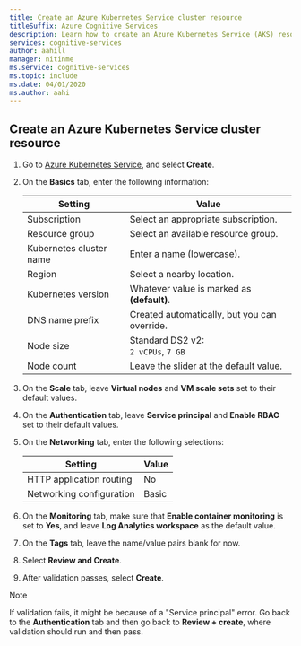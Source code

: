 ```yaml
---
title: Create an Azure Kubernetes Service cluster resource
titleSuffix: Azure Cognitive Services
description: Learn how to create an Azure Kubernetes Service (AKS) resource.
services: cognitive-services
author: aahill
manager: nitinme
ms.service: cognitive-services
ms.topic: include 
ms.date: 04/01/2020
ms.author: aahi
---
```


## Create an Azure Kubernetes Service cluster resource

1. Go to [Azure Kubernetes Service](https://ms.portal.azure.com/#create/microsoft.aks), and select **Create**.

1. On the **Basics** tab, enter the following information:

    |Setting|Value|
    |--|--|
    |Subscription|Select an appropriate subscription.|
    |Resource group|Select an available resource group.|
    |Kubernetes cluster name|Enter a name (lowercase).|
    |Region|Select a nearby location.|
    |Kubernetes version|Whatever value is marked as **(default)**.|
    |DNS name prefix|Created automatically, but you can override.|
    |Node size|Standard DS2 v2:<br>`2 vCPUs`, `7 GB`|
    |Node count|Leave the slider at the default value.|

1. On the **Scale** tab, leave **Virtual nodes** and **VM scale sets** set to their default values.
1. On the **Authentication** tab, leave **Service principal** and **Enable RBAC** set to their default values.
1. On the **Networking** tab, enter the following selections:

    |Setting|Value|
    |--|--|
    |HTTP application routing|No|
    |Networking configuration|Basic|

1. On the **Monitoring** tab, make sure that **Enable container monitoring** is set to **Yes**, and leave **Log Analytics workspace** as the default value.
1. On the **Tags** tab, leave the name/value pairs blank for now.
1. Select **Review and Create**.
1. After validation passes, select **Create**.

> [!NOTE]
> If validation fails, it might be because of a "Service principal" error. Go back to the **Authentication** tab and then go back to **Review + create**, where validation should run and then pass.
